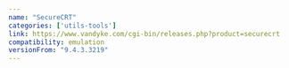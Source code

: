 ```yaml
---
name: "SecureCRT"
categories: ['utils-tools']
link: https://www.vandyke.com/cgi-bin/releases.php?product=securecrt
compatibility: emulation
versionFrom: "9.4.3.3219"
---
```


